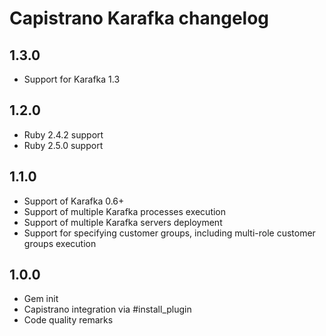 # Capistrano Karafka changelog

## 1.3.0
- Support for Karafka 1.3

## 1.2.0
- Ruby 2.4.2 support
- Ruby 2.5.0 support

## 1.1.0
- Support of Karafka 0.6+
- Support of multiple Karafka processes execution
- Support of multiple Karafka servers deployment
- Support for specifying customer groups, including multi-role customer groups execution

## 1.0.0

- Gem init
- Capistrano integration via #install_plugin
- Code quality remarks
